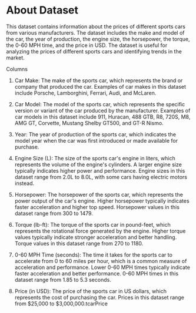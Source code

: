 # About Dataset
This dataset contains information about the prices of different sports cars from various manufacturers. The dataset includes the make and model of the car, the year of production, the engine size, the horsepower, the torque, the 0-60 MPH time, and the price in USD. The dataset is useful for analyzing the prices of different sports cars and identifying trends in the market.

Columns

1. Car Make: The make of the sports car, which represents the brand or company that produced the car. Examples of car makes in this dataset include Porsche, Lamborghini, Ferrari, Audi, and McLaren.

2. Car Model: The model of the sports car, which represents the specific version or variant of the car produced by the manufacturer. Examples of car models in this dataset include 911, Huracan, 488 GTB, R8, 720S, M8, AMG GT, Corvette, Mustang Shelby GT500, and GT-R Nismo.

3. Year: The year of production of the sports car, which indicates the model year when the car was first introduced or made available for purchase.

4. Engine Size (L): The size of the sports car's engine in liters, which represents the volume of the engine's cylinders. A larger engine size typically indicates higher power and performance. Engine sizes in this dataset range from 2.0L to 8.0L, with some cars having electric motors instead.

5. Horsepower: The horsepower of the sports car, which represents the power output of the car's engine. Higher horsepower typically indicates faster acceleration and higher top speed. Horsepower values in this dataset range from 300 to 1479.

6. Torque (lb-ft): The torque of the sports car in pound-feet, which represents the rotational force generated by the engine. Higher torque values typically indicate stronger acceleration and better handling. Torque values in this dataset range from 270 to 1180.

7. 0-60 MPH Time (seconds): The time it takes for the sports car to accelerate from 0 to 60 miles per hour, which is a common measure of acceleration and performance. Lower 0-60 MPH times typically indicate faster acceleration and better performance. 0-60 MPH times in this dataset range from 1.85 to 5.3 seconds.

8. Price (in USD): The price of the sports car in US dollars, which represents the cost of purchasing the car. Prices in this dataset range from $25,000 to $3,000,000.tcarPrice

